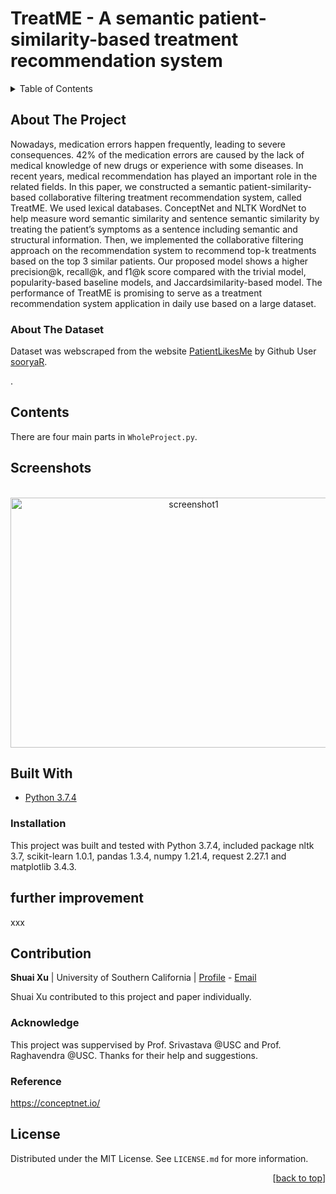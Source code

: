 <div id="top"></div>

# TreatME - A semantic patient-similarity-based treatment recommendation system


<!-- TABLE OF CONTENTS -->
<details>
  <summary>Table of Contents</summary>
  <ol>
    <li><a href="#about-the-project">About The Project</a></li>
    <li><a href="#contents">Contents</a></li>
    <li><a href="#screenshots">Screenshots</a></li>
    <li><a href="#built-with">Built With</a></li>
      <ul>
          <li><a href="#installation">Installation</a></li>
      </ul>
    <li><a href="#author">Author</a></li>
    <li><a href="#license">License</a></li>
  </ol>
</details>

## About The Project
<!--介绍论文--> Nowadays, medication errors happen frequently, leading to severe consequences. 42% of the medication errors are caused by the lack of medical knowledge of new drugs or experience with some diseases. In recent years, medical recommendation has played an important role in the related fields. In this paper, we constructed a semantic patient-similarity-based collaborative filtering treatment recommendation system, called TreatME. We used lexical databases. ConceptNet and NLTK WordNet to help measure word semantic similarity and sentence semantic similarity by treating the patient’s symptoms as a sentence including semantic and structural information. Then, we implemented the collaborative filtering approach on the recommendation system to recommend top-k treatments based on the top 3 similar patients. Our proposed model shows a higher precision@k, recall@k, and f1@k score compared with the trivial model, popularity-based baseline models, and Jaccardsimilarity-based model. The performance of TreatME is promising to serve as a treatment recommendation system application in daily use based on a large dataset.

### About The Dataset
Dataset was webscraped from the website [PatientLikesMe](https://www.patientslikeme.com/) by Github User [sooryaR](https://github.com/sooryaR/Treatment-Recommender/blob/master/Files/patients_data.csv).




<!--引用算法和论文-->. 

## Contents
There are four main parts in `WholeProject.py`. 



## Screenshots
<br />
<div align="center">
  <img src="screenshots/screenshot1.png" alt="screenshot1" width="570" height="400">
</div>


## Built With
- [Python 3.7.4](https://www.python.org/downloads/release/python-374/)


### Installation
This project was built and tested with Python 3.7.4, included package nltk 3.7, scikit-learn 1.0.1, pandas 1.3.4, numpy 1.21.4, request 2.27.1 and matplotlib 3.4.3.


## further improvement

xxx


## Contribution

**Shuai Xu** | University of Southern California | [Profile](https://github.com/sxu75374) - <a href="mailto:imshuaixu@gmail.com?subject=Nice to meet you!&body=Hi Shuai!">Email</a>

Shuai Xu contributed to this project and paper individually.

### Acknowledge

This project was suppervised by Prof. Srivastava @USC and Prof. Raghavendra @USC. Thanks for their help and suggestions.

### Reference

https://conceptnet.io/

<!-- LICENSE -->
## License

Distributed under the MIT License. See `LICENSE.md` for more information.

<p align="right">[<a href="#top">back to top</a>]</p>

